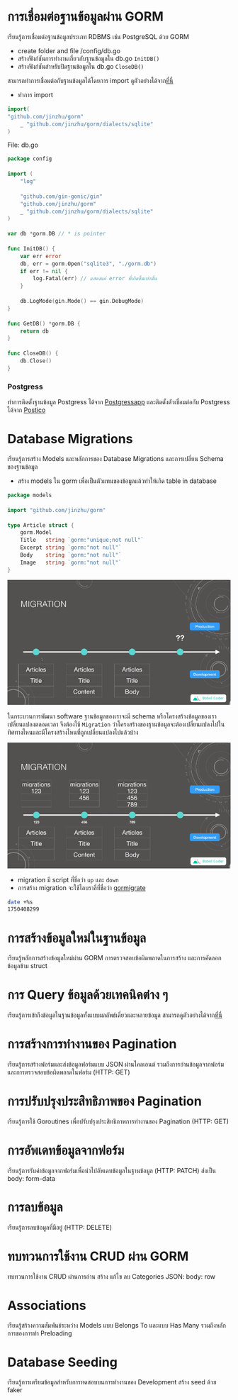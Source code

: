 # การเชื่อมต่อฐานข้อมูลผ่าน GORM
เรียนรู้การเชื่อมต่อฐานข้อมูลประเภท RDBMS เช่น PostgreSQL ด้วย GORM

- create folder and file /config/db.go
- สร้างฟังก์ชันการทำงานเกี่ยวกับฐานข้อมูลใน db.go `InitDB()`
- สร้างฟังก์ชันสำหรับปิดฐานข้อมูลใน db.go `CloseDB()`

สามารถทำการเชื่อมต่อกับฐานข้อมูลได้โดยการ import ดูตัวอย่างได้จาก[ที่นี่](https://gorm.io/docs/connecting_to_the_database.html)

- ทำการ import 
```go
import(
"github.com/jinzhu/gorm"
	_ "github.com/jinzhu/gorm/dialects/sqlite"
)
```

File: db.go

```go
package config

import (
	"log"

	"github.com/gin-gonic/gin"
	"github.com/jinzhu/gorm"
	_ "github.com/jinzhu/gorm/dialects/sqlite"
)

var db *gorm.DB // * is pointer

func InitDB() {
	var err error
	db, err = gorm.Open("sqlite3", "./gorm.db")
	if err != nil {
		log.Fatal(err) // แสดงแค่ error ที่เกิดขึ้นเท่านั้น
	}

	db.LogMode(gin.Mode() == gin.DebugMode)
}

func GetDB() *gorm.DB {
	return db
}

func CloseDB() {
	db.Close()
}

```

### Postgress 
ทำการติดตั้งฐานข้อมูล Postgress ได้จาก [Postgressapp](https://postgresapp.com/) และติดตั้งตัวเชื่อมต่อกับ Postgress ได้จาก [Postico](https://eggerapps.at/postico2/)

# Database Migrations
เรียนรู้การสร้าง Models และหลักการของ Database Migrations และการเปลี่ยน Schema ของฐานข้อมูล

- สร้าง models ใน gorm เพื่อเป็นตัวแทนของข้อมูลแล้วทำให้เกิด table in database

```go
package models

import "github.com/jinzhu/gorm"

type Article struct {
	gorm.Model
	Title   string `gorm:"unique;not null"`
	Excerpt string `gorm:"not null"`
	Body    string `gorm:"not null"`
	Image   string `gorm:"not null"`
}
```

![MigrationPSG](/RestfulAPI_with_go/course-go/images/MigrationPSG.png)

ในกระบวนการพัฒนา software ฐานข้อมูลของเราจะมี schema หรือโครงสร้างข้อมูลของเราเปลี่ยนแปลงตลอดเวลา จึงต้องใช้ `Migration` ว่าโครงสร้างของฐานข้อมูลจะต้องเปลี่ยนแปลงไปในทิศทางไหนและมีโครงสร้างไหนที่ถูกเปลี่ยนแปลงไปแล้วบ้าง

![MigrationPSG](/RestfulAPI_with_go/course-go/images/Migration1.png)

- migration มี script ที่ชื่อว่า `up` และ `down`
- การสร้าง migration จะใช้ไลบราลี่ที่ชื่อว่า [gormigrate](https://github.com/go-gormigrate/gormigrate)

```bash #หาค่า tamestamp เพื่อสร้างไฟล์ migrations
date +%s                                                 
1750408299
```

# การสร้างข้อมูลใหม่ในฐานข้อมูล
เรียนรู้หลักการสร้างข้อมูลใหม่ผ่าน GORM การตรวจสอบข้อผิดพลาดในการสร้าง และการคัดลอกข้อมูลข้าม struct

# การ Query ข้อมูลด้วยเทคนิคต่าง ๆ
เรียนรู้การเข้าถึงข้อมูลในฐานข้อมูลทั้งแบบผลลัพธ์เดี่ยวและหลายข้อมูล สามารถดูตัวอย่างได้จาก[ที่นี่](https://gorm.io/docs/query.html)

# การสร้างการทำงานของ Pagination
เรียนรู้การสร้างฟอร์มและส่งข้อมูลฟอร์มแบบ JSON ผ่านไคลเอนต์ รวมถึงการอ่านข้อมูลจากฟอร์มและการตรวจสอบข้อผิดพลาดในฟอร์ม
(HTTP: GET)

# การปรับปรุงประสิทธิภาพของ Pagination
เรียนรู้การใช้ Goroutines เพื่อปรับปรุงประสิทธิภาพการทำงานของ Pagination
(HTTP: GET)

# การอัพเดทข้อมูลจากฟอร์ม
เรียนรู้การรับค่าข้อมูลจากฟอร์มเพื่อนำไปอัพเดทข้อมูลในฐานข้อมูล
(HTTP: PATCH) ส่งเป็น body: form-data

# การลบข้อมูล
เรียนรู้การลบข้อมูลที่มีอยู่
(HTTP: DELETE)

# ทบทวนการใช้งาน CRUD ผ่าน GORM
ทบทวนการใช้งาน CRUD ผ่านการอ่าน สร้าง แก้ไข ลบ Categories
JSON: body: row

# Associations
เรียนรู้สร้างความสัมพันธ์ระหว่าง Models แบบ Belongs To และแบบ Has Many รวมถึงหลักการของการทำ Preloading

# Database Seeding
เรียนรู้การเตรียมข้อมูลสำหรับการทดสอบบนการทำงานของ Development
สร้าง seed ด้วย faker